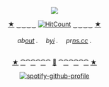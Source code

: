 
<div align="center">
 
![](https://64.media.tumblr.com/48b2ca0e1d27f7a88323fc56a18b61b8/tumblr_n4lvpjfMlq1qba4ipo2_500.gifv)

[★]() ‿[‿]()‿[‿]() [![HitCount](https://img.shields.io/endpoint?url=https%3A%2F%2Fhits.dwyl.com%2Flovewired%2Flovewired.json&style=flat-square&label=Views%20%3A&labelColor=%230D1117&color=%230D1117)](http://hits.dwyl.com/lovewired/lovewired) [‿]()‿[‿]()‿ [★]()

###### ab[out](https://bundlrs.cc/artists) .  b[yi](https://bundlrs.cc/lesbigay) .  pr[ns.cc](https://bundlrs.cc/artists) .

[★]() [⁀]()⁀[⁀]()⁀[⁀]()⁀ [📧](https://retrospring.net/@benry) ⁀[⁀]()⁀[⁀]()⁀[⁀]() [★]()

[![spotify-github-profile](https://spotify-github-profile.kittinanx.com/api/view?uid=la6bhsh7ybicefu719givlzt4&cover_image=true&theme=novatorem&show_offline=true&background_color=121212&interchange=false&bar_color=3366ff&bar_color_cover=false)](https://spotify-github-profile.kittinanx.com/api/view?uid=la6bhsh7ybicefu719givlzt4&redirect=true)
